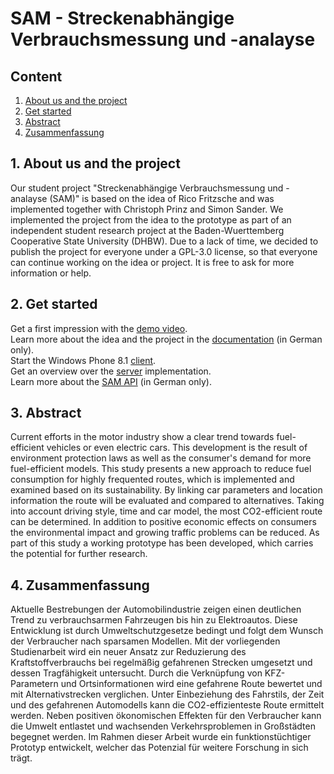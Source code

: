 # SAM - Streckenabhängige Verbrauchsmessung und -analayse

## Content
1. [About us and the project](https://github.com/transport-solution-sam/SAM/blob/master/README.md#1-about-us-and-the-project)
2. [Get started](https://github.com/transport-solution-sam/SAM/blob/master/README.md#2-get-started)
3. [Abstract](https://github.com/transport-solution-sam/SAM/blob/master/README.md#3-abstract)
4. [Zusammenfassung](https://github.com/transport-solution-sam/SAM/blob/master/README.md#4-zusammenfassung)


## 1. About us and the project
Our student project "Streckenabhängige Verbrauchsmessung und -analayse (SAM)" is based on the idea of Rico Fritzsche and was implemented together with Christoph Prinz and Simon Sander. We implemented the project from the idea to the prototype as part of an independent student research project at the Baden-Wuerttemberg Cooperative State University (DHBW).
Due to a lack of time, we decided to publish the project for everyone under a GPL-3.0 license, so that everyone can continue working on the idea or project.
It is free to ask for more information or help.


## 2. Get started
Get a first impression with the [demo video](documentation/demovideo.mov). <br/>
Learn more about the idea and the project in the [documentation](documentation/documentationSAM2015.pdf) (in German only). <br/>
Start the Windows Phone 8.1 [client](client/readme.md). <br/>
Get an overview over the [server](server/README.md) implementation. <br/>
Learn more about the [SAM API](documentation/SAM-API.xlsx) (in German only).


## 3. Abstract
Current efforts in the motor industry show a clear trend towards fuel-efficient vehicles or even electric cars. This development is the result of environment protection laws as well as the consumer's demand for more fuel-efficient models. This study presents a new approach to reduce fuel consumption for highly frequented routes, which is implemented and examined based on its sustainability. By linking car parameters and location information the route will be evaluated and compared to alternatives. Taking into account driving style, time and car model, the most CO2-efficient route can be determined. In addition to positive economic effects on consumers the environmental impact and growing traffic problems can be reduced. As part of this study a working prototype has been developed, which carries the potential for further research.


## 4. Zusammenfassung
Aktuelle Bestrebungen der Automobilindustrie zeigen einen deutlichen Trend zu verbrauchsarmen Fahrzeugen bis hin zu Elektroautos. Diese Entwicklung ist durch Umweltschutzgesetze bedingt und folgt dem Wunsch der Verbraucher nach sparsamen Modellen. Mit der vorliegenden Studienarbeit wird ein neuer Ansatz zur Reduzierung des Kraftstoffverbrauchs bei regelmäßig gefahrenen Strecken umgesetzt und dessen Tragfähigkeit untersucht. Durch die Verknüpfung von KFZ-Parametern und Ortsinformationen wird eine gefahrene Route bewertet und mit Alternativstrecken verglichen. Unter Einbeziehung des Fahrstils, der Zeit und des gefahrenen Automodells kann die CO2-effizienteste Route ermittelt werden. Neben positiven ökonomischen Effekten für den Verbraucher kann die Umwelt entlastet und wachsenden Verkehrsproblemen in Großstädten begegnet werden. Im Rahmen dieser Arbeit wurde ein funktionstüchtiger Prototyp entwickelt, welcher das Potenzial für weitere Forschung in sich trägt.
